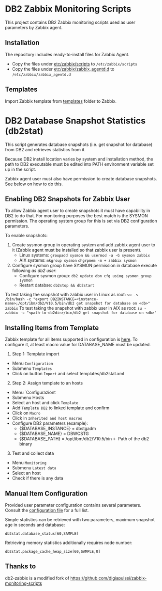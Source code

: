 # DB2 Zabbix Monitoring Scripts

This project contains DB2 Zabbix monitoring scripts used as user parameters by Zabbix agent.

## Installation

The repository includes ready-to-install files for Zabbix Agent.

* Copy the files under [etc/zabbix/scripts](etc/zabbix/scripts) to `/etc/zabbix/scripts`
* Copy the files under [etc/zabbix/zabbix_agentd.d](etc/zabbix/zabbix_agentd.d) to `/etc/zabbix/zabbix_agentd.d`

## Templates

Import Zabbix template from [templates](templates) folder to Zabbix.

# DB2 Database Snapshot Statistics (db2stat)

This script generates database snapshots (i.e. get snapshot for database) from
DB2 and retrieves statistics from it.

Because DB2 install location varies by system and installation method, the path
to DB2 executable must be edited into PATH environment variable set up in the
script.

Zabbix agent user must also have permission to create database snapshots. See
below on how to do this.

## Enabling DB2 Snapshots for Zabbix User

To allow Zabbix agent user to create snapshots it must have capability in DB2
to do that. For monitoring purposes the best match is the SYSMON permission. The
operating system group for this is set via DB2 configuration parameters.

To enable snapshots:

1. Create sysmon group in operating system and add zabbix agent user to it (Zabbix agent must be installed so that zabbix user is present).
   - Linux systems: `groupadd sysmon && usermod -a -G sysmon zabbix`
   - AIX systems: `mkgroup sysmon`
                  `chgrpmem -m + zabbix sysmon`
2. Configure sysmon group have SYSMON permission in database execute following *as db2 user*:
   - Configure sysmon group: `db2 update dbm cfg using sysmon_group sysmon`
   - Restart databse: `db2stop && db2start`

To test taking the snapshot with zabbix user in Linux as root:
`su -s /bin/bash -c "export DB2INSTANCE=<instance-name>;/opt/ibm/db2/V10.5/bin/db2 get snapshot for database on <db>" zabbix`
To test taking the snapshot with zabbix user in AIX as root:
`su - zabbix -c "<path-to-db2dir>/bin/db2 get snapshot for database on <db>"`

## Installing Items from Template

Zabbix template for all items supported in configuration is [here](../templates/db2stat.xml).
To configure it, at least macro value for DATABASE_NAME must be updated.

1. Step 1: Template import 
  * Menu `Configuration`
  * Submenu `Templates`
  * Click on button `Import` and select templates/db2stat.xml
  
2. Step 2: Assign template to an hosts
  * Menu `Configuraziont
  * Submenu Hosts
  * Select an host and click `Template`
  * Add `Template DB2` to linked template and confirm
  * Click on `Macro`
  * Click in `Inherited and host macros`
  * Configure DB2 parameters (example):
    * {$DATABASE_INSTANCE} = dbstgadm
    * {$DATABASE_NAME} = DBWCSTG
    * {$DATABASE_PATH} = /opt/ibm/db2/V10.5/bin <- Path of the db2 binary

3. Test and collect data  
  * Menu `Monitoring`
  * Submenu `Latest data`
  * Select an host
  * Check if there is any data
 
## Manual Item Configuration

Provided user parameter configuration contains several parameters. Consult the
[configuration file](../etc/zabbix/zabbix_agentd.d/db2stat.conf) for a full list.

Simple statistics can be retrieved with two parameters, maximum snapshot age in seconds and database:

`db2stat.database_status[60,SAMPLE]`

Retrieving memory statistics additionally requires node number:

`db2stat.package_cache_heap_size[60,SAMPLE,0]`

## Thanks to

db2-zabbix is a modified fork of https://github.com/digiapulssi/zabbix-monitoring-scripts
